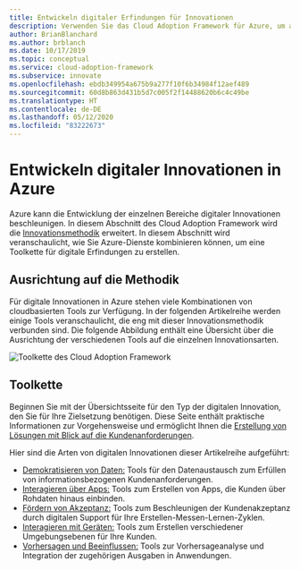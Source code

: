 ```yaml
---
title: Entwickeln digitaler Erfindungen für Innovationen
description: Verwenden Sie das Cloud Adoption Framework für Azure, um auf der Innovationsmethodik aufzubauen und eine Toolkette für digitale Erfindungen zu erstellen.
author: BrianBlanchard
ms.author: brblanch
ms.date: 10/17/2019
ms.topic: conceptual
ms.service: cloud-adoption-framework
ms.subservice: innovate
ms.openlocfilehash: ebdb349954a675b9a277f10f6b34984f12aef489
ms.sourcegitcommit: 60d8b863d431b5d7c005f2f14488620b6c4c49be
ms.translationtype: HT
ms.contentlocale: de-DE
ms.lasthandoff: 05/12/2020
ms.locfileid: "83222673"
---
```

# <a name="develop-digital-inventions-in-azure"></a>Entwickeln digitaler Innovationen in Azure

Azure kann die Entwicklung der einzelnen Bereiche digitaler Innovationen beschleunigen. In diesem Abschnitt des Cloud Adoption Framework wird die [Innovationsmethodik](../considerations/index.md) erweitert. In diesem Abschnitt wird veranschaulicht, wie Sie Azure-Dienste kombinieren können, um eine Toolkette für digitale Erfindungen zu erstellen.

## <a name="alignment-to-the-methodology"></a>Ausrichtung auf die Methodik

Für digitale Innovationen in Azure stehen viele Kombinationen von cloudbasierten Tools zur Verfügung. In der folgenden Artikelreihe werden einige Tools veranschaulicht, die eng mit dieser Innovationsmethodik verbunden sind. Die folgende Abbildung enthält eine Übersicht über die Ausrichtung der verschiedenen Tools auf die einzelnen Innovationsarten.

![Toolkette des Cloud Adoption Framework](../../_images/innovate/innovate-toolchain.png)

## <a name="toolchain"></a>Toolkette

Beginnen Sie mit der Übersichtsseite für den Typ der digitalen Innovation, den Sie für Ihre Zielsetzung benötigen. Diese Seite enthält praktische Informationen zur Vorgehensweise und ermöglicht Ihnen die [Erstellung von Lösungen mit Blick auf die Kundenanforderungen](../considerations/build.md).

Hier sind die Arten von digitalen Innovationen dieser Artikelreihe aufgeführt:

- [Demokratisieren von Daten:](./data.md) Tools für den Datenaustausch zum Erfüllen von informationsbezogenen Kundenanforderungen.
- [Interagieren über Apps:](./apps.md) Tools zum Erstellen von Apps, die Kunden über Rohdaten hinaus einbinden.
- [Fördern von Akzeptanz:](./ci-cd.md) Tools zum Beschleunigen der Kundenakzeptanz durch digitalen Support für Ihre Erstellen-Messen-Lernen-Zyklen.
- [Interagieren mit Geräten:](./devices.md) Tools zum Erstellen verschiedener Umgebungsebenen für Ihre Kunden.
- [Vorhersagen und Beeinflussen:](./predict.md) Tools zur Vorhersageanalyse und Integration der zugehörigen Ausgaben in Anwendungen.
